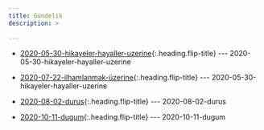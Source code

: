 ```yaml
---
title: Gündelik
description: >
   
---
```



* [2020-05-30-hikayeler-hayaller-uzerine]{:.heading.flip-title} --- 2020-05-30-hikayeler-hayaller-uzerine

[2020-05-30-hikayeler-hayaller-uzerine]: 2020-05-30-hikayeler-hayaller-uzerine.md

* [2020-07-22-ilhamlanmak-üzerine]{:.heading.flip-title} --- 2020-05-30-hikayeler-hayaller-uzerine

[2020-07-22-ilhamlanmak-üzerine]: 2020-05-30-hikayeler-hayaller-uzerine.md

* [2020-08-02-durus]{:.heading.flip-title} --- 2020-08-02-durus

[2020-08-02-durus]: 2020-08-02-durus.md

* [2020-10-11-dugum]{:.heading.flip-title} --- 2020-10-11-dugum

[2020-10-11-dugum]: 2020-10-11-dugum.md